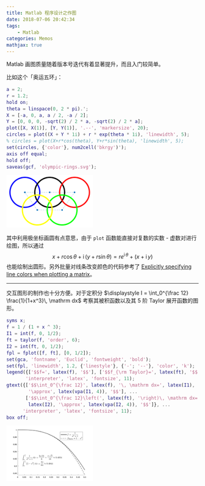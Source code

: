 ```yaml
---
title: Matlab 程序设计之作图
date: 2018-07-06 20:42:34
tags:
    - Matlab
categories: Memos
mathjax: true
---
```


Matlab 画图质量随着版本号迭代有着显著提升，而且入门较简单。

<!-- more -->

比如这个「奥运五环」：

```matlab
a = 2;
r = 1.2;
hold on;
theta = linspace(0, 2 * pi).';
X = [-a, 0, a, a / 2, -a / 2];
Y = [0, 0, 0, -sqrt(2) / 2 * a, -sqrt(2) / 2 * a];
plot([X, X(1)], [Y, Y(1)], '.--', 'markersize', 20);
circles = plot((X + Y * 1i) + r * exp(theta * 1i), 'linewidth', 5);
% circles = plot(X+r*cos(theta), Y+r*sin(theta), 'linewidth', 5);
set(circles, {'color'}, num2cell('bkrgy')');
axis off equal;
hold off;
saveas(gcf, 'olympic-rings.svg');
```

<img src="/img/olympic-rings.svg" width="45%">

其中利用极坐标画圆有点意思，由于 `plot` 函数能直接对复数的实数 - 虚数对进行绘图，所以通过
$$
    x+r\cos\theta + \mathrm{i}\, (y+r\sin\theta)
    = r e^{\mathrm i\, \theta} + (x + \mathrm i\, y)
$$
也能绘制出圆形。另外批量对线条改变颜色的代码参考了 [Explicitly specifying line colors when plotting a matrix](https://ww2.mathworks.cn/matlabcentral/answers/19815-explicitly-specifying-line-colors-when-plotting-a-matrix)。

------------------------------------

交互图形的制作也十分方便。对于定积分 $\displaystyle I = \int_0^{\frac 12} \frac{1}{1+x^3}\, \mathrm dx$ 考察其被积函数以及其 $5$ 阶 Taylor 展开函数的图形。

```matlab
syms x;
f = 1 / (1 + x ^ 3);
I1 = int(f, 0, 1/2);
ft = taylor(f, 'order', 6);
I2 = int(ft, 0, 1/2);
fpl = fplot([f, ft], [0, 1/2]);
set(gca, 'fontname', 'Euclid', 'fontweight', 'bold');
set(fpl, 'linewidth', 1.2, {'linestyle'}, {'-'; '--'}, 'color', 'k');
legend({['$$f=', latex(f), '$$'], ['$$f_{\rm Taylor}=', latex(ft), '$$']}, ...
       'interpreter', 'latex', 'fontsize', 11);
gtext({['$$\int_0^{\frac 12}', latex(f), '\, \mathrm dx=', latex(I1), ...
        '\approx', latex(vpa(I1, 4)), '$$'], ...
       ['$$\int_0^{\frac 12}\left(', latex(ft), '\right)\, \mathrm dx=', ...
        latex(I2), '\approx', latex(vpa(I2, 4)), '$$']}, ...
      'interpreter', 'latex', 'fontsize', 11);
box off;
```

<img src="/img/integrate(1+x3).svg" width="45%">


